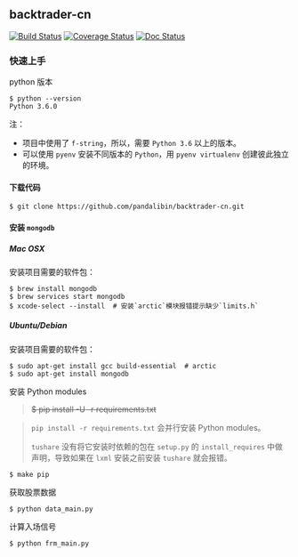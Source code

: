 ## backtrader-cn

[![Build Status](https://travis-ci.org/pandalibin/backtrader-cn.svg?branch=master)](https://travis-ci.org/pandalibin/backtrader-cn)
[![Coverage Status](https://codecov.io/gh/pandalibin/backtrader-cn/branch/master/graph/badge.svg)](https://codecov.io/gh/pandalibin/backtrader-cn)
[![Doc Status](https://readthedocs.org/projects/backtrader-cn/badge/?version=latest)](http://backtrader-cn.readthedocs.io/en/latest/?badge=latest)

### 快速上手

python 版本

	$ python --version
	Python 3.6.0

注：

- 项目中使用了 `f-string`，所以，需要 `Python 3.6` 以上的版本。
- 可以使用 `pyenv` 安装不同版本的 `Python`，用 `pyenv virtualenv` 创建彼此独立的环境。

#### 下载代码

	$ git clone https://github.com/pandalibin/backtrader-cn.git

#### 安装 `mongodb`

##### Mac OSX

安装项目需要的软件包：

	$ brew install mongodb
	$ brew services start mongodb
	$ xcode-select --install  # 安装`arctic`模块报错提示缺少`limits.h`

##### Ubuntu/Debian

安装项目需要的软件包：

	$ sudo apt-get install gcc build-essential  # arctic
	$ sudo apt-get install mongodb

安装 Python modules

> ~~$ pip install -U -r requirements.txt~~

> `pip install -r requirements.txt` 会并行安装 Python modules。
>
> `tushare` 没有将它安装时依赖的包在 `setup.py` 的 `install_requires` 中做声明，导致如果在 `lxml` 安装之前安装 `tushare` 就会报错。

	$ make pip

获取股票数据

	$ python data_main.py

计算入场信号

	$ python frm_main.py
